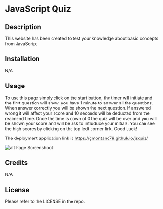 # JavaScript Quiz

## Description

This website has been created to test your knowledge about basic concepts from JavaScript

## Installation

N/A

## Usage

To use this page simply click on the start button, the timer will initiate and the first question will show. you have 1 minute to answer all the questions. When answer correctly you will be shown the next question. If answered wrong it will affect your score and 10 seconds will be deducted from the reaimend time. Once the time is down ot 0 the quiz will be over and you will be shown your score and will be ask to intruduce your initials. You can see the high scores by clicking on the top ledt corner link. Good Luck!

The deployment application link is https://gmontano79.github.io/jsquiz/

![alt Page Screenshoot]()

## Credits

N/A

## License

Please refer to the LICENSE in the repo.

